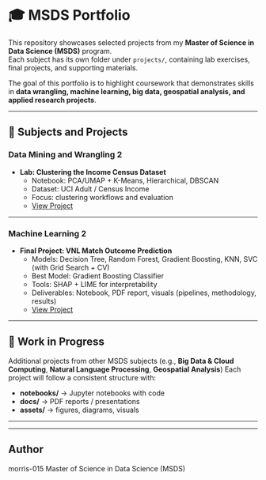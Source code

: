# 🎓 MSDS Portfolio

This repository showcases selected projects from my **Master of Science in Data Science (MSDS)** program.  
Each subject has its own folder under `projects/`, containing lab exercises, final projects, and supporting materials.  

The goal of this portfolio is to highlight coursework that demonstrates skills in **data wrangling, machine learning, big data, geospatial analysis, and applied research projects**.  

---

## 📂 Subjects and Projects

### Data Mining and Wrangling 2
- **Lab: Clustering the Income Census Dataset**  
  - Notebook: PCA/UMAP + K-Means, Hierarchical, DBSCAN  
  - Dataset: UCI Adult / Census Income  
  - Focus: clustering workflows and evaluation  
  - [View Project](projects/Data-Mining-and-Wrangling-2/Lab-Clustering-Income-Census)

---

### Machine Learning 2
- **Final Project: VNL Match Outcome Prediction**  
  - Models: Decision Tree, Random Forest, Gradient Boosting, KNN, SVC (with Grid Search + CV)  
  - Best Model: Gradient Boosting Classifier  
  - Tools: SHAP + LIME for interpretability  
  - Deliverables: Notebook, PDF report, visuals (pipelines, methodology, results)  
  - [View Project](projects/Machine-Learning-2/Final-Project)

---

## 🚧 Work in Progress
Additional projects from other MSDS subjects (e.g., **Big Data & Cloud Computing**, **Natural Language Processing**, **Geospatial Analysis**) Each project will follow a consistent structure with:
- **notebooks/** → Jupyter notebooks with code  
- **docs/** → PDF reports / presentations  
- **assets/** → figures, diagrams, visuals  

---
---

## Author
morris-015
Master of Science in Data Science (MSDS)
